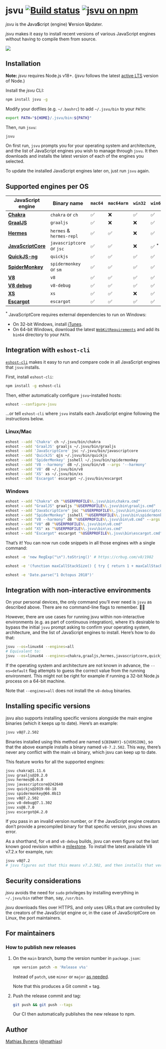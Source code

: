 # jsvu [![Build status](https://github.com/GoogleChromeLabs/jsvu/actions/workflows/main.yml/badge.svg)](https://github.com/GoogleChromeLabs/jsvu/actions/workflows/main.yml) [![jsvu on npm](https://img.shields.io/npm/v/jsvu)](https://www.npmjs.com/package/jsvu)

_jsvu_ is the <b>J</b>ava<b>S</b>cript (engine) <b>V</b>ersion <b>U</b>pdater.

_jsvu_ makes it easy to install recent versions of various JavaScript engines without having to compile them from source.

[![](screenshot.svg)](https://asciinema.org/a/rfS1M5ynKm1hGaBqJYJj0mGCi)

## Installation

**Note:** _jsvu_ requires Node.js v18+. (_jsvu_ follows the latest [active LTS](https://github.com/nodejs/Release#release-schedule) version of Node.)

Install the _jsvu_ CLI:

```sh
npm install jsvu -g
```

Modify your dotfiles (e.g. `~/.bashrc`) to add `~/.jsvu/bin` to your `PATH`:

```sh
export PATH="${HOME}/.jsvu/bin:${PATH}"
```

Then, run `jsvu`:

```sh
jsvu
```

On first run, `jsvu` prompts you for your operating system and architecture, and the list of JavaScript engines you wish to manage through `jsvu`. It then downloads and installs the latest version of each of the engines you selected.

To update the installed JavaScript engines later on, just run `jsvu` again.

## Supported engines per OS

| JavaScript engine         | Binary name               | `mac64` | `mac64arm` | `win32` | `win64`          | `linux32` | `linux64` |
| ------------------------- | ------------------------- | ------- | ---------- | ------- | ---------------- | --------- | --------- |
| [**Chakra**][ch]          | `chakra` or `ch`          | ✅      | ❌         | ✅      | ✅               | ❌        | ✅        |
| [**GraalJS**][graaljs]    | `graaljs`                 | ✅      | ❌         | ❌      | ✅               | ❌        | ✅        |
| [**Hermes**][hermes]      | `hermes` & `hermes-repl`  | ✅      | ✅         | ❌      | ✅               | ❌        | ✅        |
| [**JavaScriptCore**][jsc] | `javascriptcore` or `jsc` | ✅      | ✅         | ❌      | ✅ <sup>\*</sup> | ❌        | ✅        |
| [**QuickJS-ng**][quickjs] | `quickjs`                 | ✅      | ✅         | ✅      | ✅               | ✅        | ✅        |
| [**SpiderMonkey**][sm]    | `spidermonkey` or `sm`    | ✅      | ✅         | ✅      | ✅               | ✅        | ✅        |
| [**V8**][v8]              | `v8`                      | ✅      | ✅         | ✅      | ✅               | ✅        | ✅        |
| [**V8 debug**][v8]        | `v8-debug`                | ✅      | ✅         | ✅      | ✅               | ✅        | ✅        |
| [**XS**][xs]              | `xs`                      | ✅      | ✅         | ❌      | ✅               | ❌        | ✅        |
| [**Escargot**][escargot]  | `escargot`                | ✅      | ✅         | ✅      | ✅               | ✅        | ✅        |

<sup>\*</sup> JavaScriptCore requires external dependencies to run on Windows:
- On 32-bit Windows, install [iTunes](https://www.apple.com/itunes/download/).
- On 64-bit Windows, download the latest [`WebKitRequirements`](https://github.com/WebKitForWindows/WebKitRequirements/releases) and add its `bin64` directory to your `PATH`.

[ch]: https://github.com/Microsoft/ChakraCore/issues/2278#issuecomment-277301120
[graaljs]: https://github.com/oracle/graaljs
[hermes]: https://github.com/facebook/hermes/issues/17
[jsc]: https://bugs.webkit.org/show_bug.cgi?id=179945
[quickjs]: https://github.com/GoogleChromeLabs/jsvu/issues/141
[sm]: https://bugzilla.mozilla.org/show_bug.cgi?id=1336514
[v8]: https://bugs.chromium.org/p/chromium/issues/detail?id=936383
[xs]: https://github.com/Moddable-OpenSource/moddable-xst
[escargot]: https://github.com/Samsung/escargot

## Integration with `eshost-cli`

[`eshost-cli`](https://github.com/bterlson/eshost-cli) makes it easy to run and compare code in all JavaScript engines that `jsvu` installs.

First, install `eshost-cli`:

```sh
npm install -g eshost-cli
```

Then, either automatically configure `jsvu`-installed hosts:

```sh
eshost --configure-jsvu
```

…or tell `eshost-cli` where `jsvu` installs each JavaScript engine following the instructions below.

### Linux/Mac

```sh
eshost --add 'Chakra' ch ~/.jsvu/bin/chakra
eshost --add 'GraalJS' graaljs ~/.jsvu/bin/graaljs
eshost --add 'JavaScriptCore' jsc ~/.jsvu/bin/javascriptcore
eshost --add 'QuickJS' qjs ~/.jsvu/bin/quickjs
eshost --add 'SpiderMonkey' jsshell ~/.jsvu/bin/spidermonkey
eshost --add 'V8 --harmony' d8 ~/.jsvu/bin/v8 --args '--harmony'
eshost --add 'V8' d8 ~/.jsvu/bin/v8
eshost --add 'XS' xs ~/.jsvu/bin/xs
eshost --add 'Escargot' escargot ~/.jsvu/bin/escargot
```

### Windows

```bat
eshost --add "Chakra" ch "%USERPROFILE%\.jsvu\bin\chakra.cmd"
eshost --add "GraalJS" graaljs "%USERPROFILE%\.jsvu\bin\graaljs.cmd"
eshost --add "JavaScriptCore" jsc "%USERPROFILE%\.jsvu\bin\javascriptcore.cmd"
eshost --add "SpiderMonkey" jsshell "%USERPROFILE%\.jsvu\bin\spidermonkey.cmd"
eshost --add "V8 --harmony" d8 "%USERPROFILE%\.jsvu\bin\v8.cmd" --args "--harmony"
eshost --add "V8" d8 "%USERPROFILE%\.jsvu\bin\v8.cmd"
eshost --add "XS" xs "%USERPROFILE%\.jsvu\bin\xs.cmd"
eshost --add "Escargot" escargot "%USERPROFILE%\.jsvu\bin\escargot.cmd"
```

That’s it! You can now run code snippets in all those engines with a single command:

```sh
eshost -e 'new RegExp("\n").toString()' # https://crbug.com/v8/1982

eshost -e '(function maxCallStackSize() { try { return 1 + maxCallStackSize(); } catch (_) { return 1; }}())'

eshost -e 'Date.parse("1 Octopus 2018")'
```

## Integration with non-interactive environments

On your personal devices, the only command you’ll ever need is `jsvu` as described above. There are no command-line flags to remember. 👋🏻

However, there are use cases for running jsvu within non-interactive environments (e.g. as part of continuous integration), where it’s desirable to bypass the initial `jsvu` prompt asking to confirm your operating system, architecture, and the list of JavaScript engines to install. Here’s how to do that:

```sh
jsvu --os=linux64 --engines=all
# Equivalent to:
jsvu --os=linux64 --engines=chakra,graaljs,hermes,javascriptcore,quickjs,spidermonkey,v8,xs,escargot
```

If the operating system and architecture are not known in advance, the `--os=default` flag attempts to guess the correct value from the running environment. This might not be right for example if running a 32-bit Node.js process on a 64-bit machine.

Note that `--engines=all` does not install the `v8-debug` binaries.

## Installing specific versions

jsvu also supports installing specific versions alongside the main engine binaries (which it keeps up to date). Here’s an example:

```sh
jsvu v8@7.2.502
```

Binaries installed using this method are named `${BINARY}-${VERSION}`, so that the above example installs a binary named `v8-7.2.502`. This way, there’s never any conflict with the main `v8` binary, which jsvu can keep up to date.

This feature works for all the supported engines:

```sh
jsvu chakra@1.11.6
jsvu graaljs@20.2.0
jsvu hermes@0.6.0
jsvu javascriptcore@242640
jsvu quickjs@2019-08-18
jsvu spidermonkey@66.0b13
jsvu v8@7.2.502
jsvu v8-debug@7.1.302
jsvu xs@8.7.0
jsvu escargot@4.2.0
```

If you pass in an invalid version number, or if the JavaScript engine creators don’t provide a precompiled binary for that specific version, jsvu shows an error.

As a shorthand, for `v8` and `v8-debug` builds, jsvu can even figure out the last known good revision within a [milestone](https://v8.dev/docs/version-numbers). To install the latest available V8 v7.2.x for example, run:

```sh
jsvu v8@7.2
# jsvu figures out that this means v7.2.502, and then installs that version.
```

## Security considerations

_jsvu_ avoids the need for `sudo` privileges by installing everything in `~/.jsvu/bin` rather than, say, `/usr/bin`.

_jsvu_ downloads files over HTTPS, and only uses URLs that are controlled by the creators of the JavaScript engine or, in the case of JavaScriptCore on Linux, the port maintainers.

## For maintainers

### How to publish new releases

1. On the `main` branch, bump the version number in `package.json`:

    ```sh
    npm version patch -m 'Release v%s'
    ```

    Instead of `patch`, use `minor` or `major` [as needed](https://semver.org/).

    Note that this produces a Git commit + tag.

1. Push the release commit and tag:

    ```sh
    git push && git push --tags
    ```

    Our CI then automatically publishes the new release to npm.

## Author

[Mathias Bynens](https://mathiasbynens.be/) ([@mathias](https://twitter.com/mathias))
